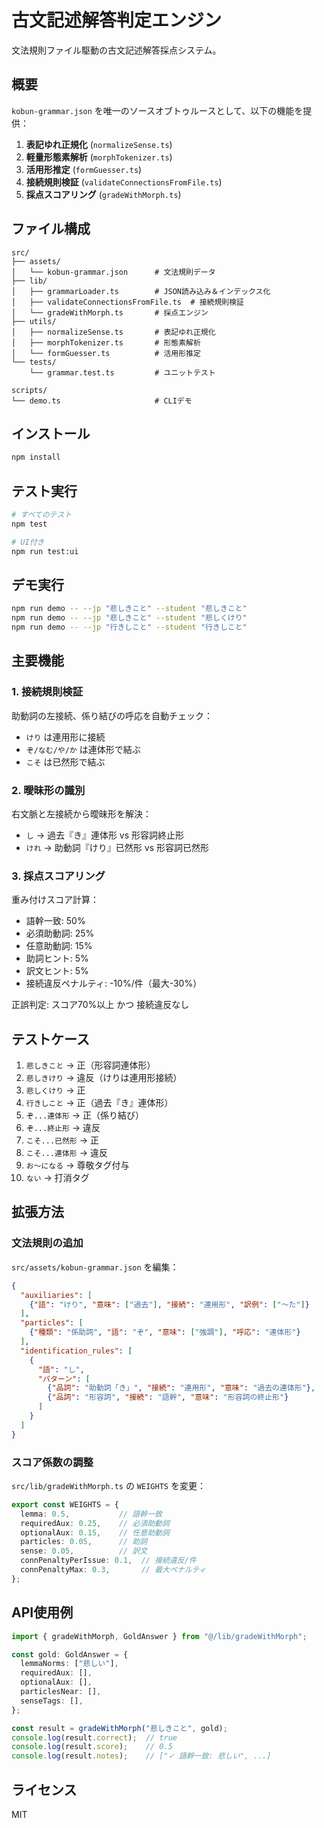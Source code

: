# 古文記述解答判定エンジン

文法規則ファイル駆動の古文記述解答採点システム。

## 概要

`kobun-grammar.json` を唯一のソースオブトゥルースとして、以下の機能を提供：

1. **表記ゆれ正規化** (`normalizeSense.ts`)
2. **軽量形態素解析** (`morphTokenizer.ts`)
3. **活用形推定** (`formGuesser.ts`)
4. **接続規則検証** (`validateConnectionsFromFile.ts`)
5. **採点スコアリング** (`gradeWithMorph.ts`)

## ファイル構成

```
src/
├── assets/
│   └── kobun-grammar.json      # 文法規則データ
├── lib/
│   ├── grammarLoader.ts        # JSON読み込み＆インデックス化
│   ├── validateConnectionsFromFile.ts  # 接続規則検証
│   └── gradeWithMorph.ts       # 採点エンジン
├── utils/
│   ├── normalizeSense.ts       # 表記ゆれ正規化
│   ├── morphTokenizer.ts       # 形態素解析
│   └── formGuesser.ts          # 活用形推定
└── tests/
    └── grammar.test.ts         # ユニットテスト

scripts/
└── demo.ts                     # CLIデモ
```

## インストール

```bash
npm install
```

## テスト実行

```bash
# すべてのテスト
npm test

# UI付き
npm run test:ui
```

## デモ実行

```bash
npm run demo -- --jp "悲しきこと" --student "悲しきこと"
npm run demo -- --jp "悲しきこと" --student "悲しくけり"
npm run demo -- --jp "行きしこと" --student "行きしこと"
```

## 主要機能

### 1. 接続規則検証

助動詞の左接続、係り結びの呼応を自動チェック：

- `けり` は連用形に接続
- `ぞ/なむ/や/か` は連体形で結ぶ
- `こそ` は已然形で結ぶ

### 2. 曖昧形の識別

右文脈と左接続から曖昧形を解決：

- `し` → 過去『き』連体形 vs 形容詞終止形
- `けれ` → 助動詞『けり』已然形 vs 形容詞已然形

### 3. 採点スコアリング

重み付けスコア計算：

- 語幹一致: 50%
- 必須助動詞: 25%
- 任意助動詞: 15%
- 助詞ヒント: 5%
- 訳文ヒント: 5%
- 接続違反ペナルティ: -10%/件（最大-30%）

正誤判定: スコア70%以上 かつ 接続違反なし

## テストケース

1. `悲しきこと` → 正（形容詞連体形）
2. `悲しきけり` → 違反（けりは連用形接続）
3. `悲しくけり` → 正
4. `行きしこと` → 正（過去『き』連体形）
5. `ぞ...連体形` → 正（係り結び）
6. `ぞ...終止形` → 違反
7. `こそ...已然形` → 正
8. `こそ...連体形` → 違反
9. `お〜になる` → 尊敬タグ付与
10. `ない` → 打消タグ

## 拡張方法

### 文法規則の追加

`src/assets/kobun-grammar.json` を編集：

```json
{
  "auxiliaries": [
    {"語": "けり", "意味": ["過去"], "接続": "連用形", "訳例": ["〜た"]}
  ],
  "particles": [
    {"種類": "係助詞", "語": "ぞ", "意味": ["強調"], "呼応": "連体形"}
  ],
  "identification_rules": [
    {
      "語": "し",
      "パターン": [
        {"品詞": "助動詞「き」", "接続": "連用形", "意味": "過去の連体形"},
        {"品詞": "形容詞", "接続": "語幹", "意味": "形容詞の終止形"}
      ]
    }
  ]
}
```

### スコア係数の調整

`src/lib/gradeWithMorph.ts` の `WEIGHTS` を変更：

```typescript
export const WEIGHTS = {
  lemma: 0.5,           // 語幹一致
  requiredAux: 0.25,    // 必須助動詞
  optionalAux: 0.15,    // 任意助動詞
  particles: 0.05,      // 助詞
  sense: 0.05,          // 訳文
  connPenaltyPerIssue: 0.1,  // 接続違反/件
  connPenaltyMax: 0.3,       // 最大ペナルティ
};
```

## API使用例

```typescript
import { gradeWithMorph, GoldAnswer } from "@/lib/gradeWithMorph";

const gold: GoldAnswer = {
  lemmaNorms: ["悲しい"],
  requiredAux: [],
  optionalAux: [],
  particlesNear: [],
  senseTags: [],
};

const result = gradeWithMorph("悲しきこと", gold);
console.log(result.correct);  // true
console.log(result.score);    // 0.5
console.log(result.notes);    // ["✓ 語幹一致: 悲しい", ...]
```

## ライセンス

MIT
